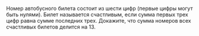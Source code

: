 Номер автобусного билета состоит из шести цифр (первые цифры могут быть нулями). Билет называется счастливым, если сумма первых трех цифр равна сумме последних трех. Докажите, что сумма номеров всех счастливых билетов  делится на 13.